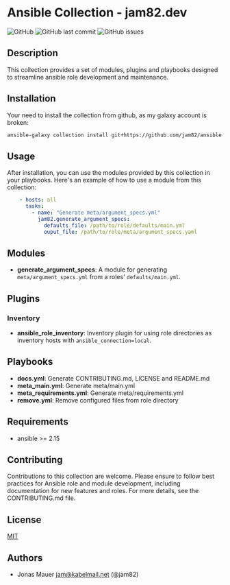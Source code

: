 # Ansible Collection - jam82.dev

![GitHub](https://img.shields.io/github/license/jam82/ansible-collection-dev) ![GitHub last commit](https://img.shields.io/github/last-commit/jam82/ansible-collection-dev) ![GitHub issues](https://img.shields.io/github/issues-raw/jam82/ansible-collection-dev)

## Description

This collection provides a set of modules, plugins and playbooks designed to streamline ansible
role development and maintenance.

## Installation

Your need to install the collection from github, as my galaxy account is broken:

```bash
ansible-galaxy collection install git+https://github.com/jam82/ansible-collection-dev.git,main
```

## Usage

After installation, you can use the modules provided by this collection in your playbooks. Here's an example of how to use a module from this collection:

```yaml
    - hosts: all
      tasks:
        - name: "Generate meta/argument_specs.yml"
          jam82.generate_argument_specs:
            defaults_file: /path/to/role/defaults/main.yml
            ouput_file: /path/to/role/meta/argument_specs.yaml
```

## Modules

- **generate_argument_specs**: A module for generating `meta/argument_specs.yml` from a roles' `defaults/main.yml`.

## Plugins

### Inventory

- **ansible_role_inventory**: Inventory plugin for using role directories as inventory hosts with `ansible_connection=local`.

## Playbooks

- **docs.yml**: Generate CONTRIBUTING.md, LICENSE and README.md
- **meta_main.yml**: Generate meta/main.yml
- **meta_requirements.yml**: Generate meta/requirements.yml
- **remove.yml**: Remove configured files from role directory

## Requirements

- ansible >= 2.15

## Contributing

Contributions to this collection are welcome. Please ensure to follow best practices for Ansible role and module development, including documentation for new features and roles. For more details, see the CONTRIBUTING.md file.

## License

[MIT](LICENSE)

## Authors

- Jonas Mauer <jam@kabelmail.net> (@jam82)

